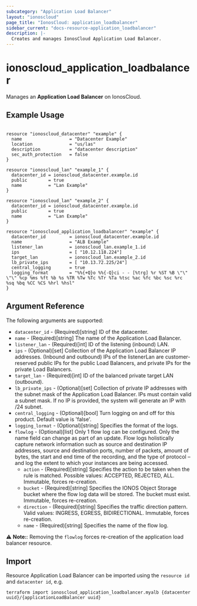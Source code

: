 ```yaml
---
subcategory: "Application Load Balancer"
layout: "ionoscloud"
page_title: "IonosCloud: application_loadbalancer"
sidebar_current: "docs-resource-application_loadbalancer"
description: |-
  Creates and manages IonosCloud Application Load Balancer.
---
```


# ionoscloud_application_loadbalancer

Manages an **Application Load Balancer** on IonosCloud.

## Example Usage

```hcl

resource "ionoscloud_datacenter" "example" {
  name                  = "Datacenter Example"
  location              = "us/las"
  description           = "datacenter description"
  sec_auth_protection   = false
}

resource "ionoscloud_lan" "example_1" {
  datacenter_id = ionoscloud_datacenter.example.id
  public        = true
  name          = "Lan Example"
}

resource "ionoscloud_lan" "example_2" {
  datacenter_id = ionoscloud_datacenter.example.id
  public        = true
  name          = "Lan Example"
}

resource "ionoscloud_application_loadbalancer" "example" {
  datacenter_id         = ionoscloud_datacenter.example.id
  name                  = "ALB Example"
  listener_lan          = ionoscloud_lan.example_1.id
  ips                   = [ "10.12.118.224"]
  target_lan            = ionoscloud_lan.example_2.id
  lb_private_ips        = [ "10.13.72.225/24"]
  central_logging       = true
  logging_format        = "%%{+Q}o %%{-Q}ci - - [%trg] %r %ST %B \"\" \"\" %cp %ms %ft %b %s %TR %Tw %Tc %Tr %Ta %tsc %ac %fc %bc %sc %rc %sq %bq %CC %CS %hrl %hsl"
}

```

## Argument Reference

The following arguments are supported:

- `datacenter_id` - (Required)[string] ID of the datacenter.
- `name` - (Required)[string] The name of the Application Load Balancer.
- `listener_lan` - (Required)[int] ID of the listening (inbound) LAN.
- `ips` - (Optional)[set] Collection of the Application Load Balancer IP addresses. (Inbound and outbound) IPs of the listenerLan are customer-reserved public IPs for the public Load Balancers, and private IPs for the private Load Balancers.
- `target_lan` - (Required)[int] ID of the balanced private target LAN (outbound).
- `lb_private_ips` - (Optional)[set] Collection of private IP addresses with the subnet mask of the Application Load Balancer. IPs must contain valid a subnet mask. If no IP is provided, the system will generate an IP with /24 subnet.
- `central_logging` - (Optional)[bool] Turn logging on and off for this product. Default value is 'false'.
- `logging_lormat` - (Optional)[string] Specifies the format of the logs.
- `flowlog` - (Optional)[list] Only 1 flow log can be configured. Only the name field can change as part of an update. Flow logs holistically capture network information such as source and destination IP addresses, source and destination ports, number of packets, amount of bytes, the start and end time of the recording, and the type of protocol – and log the extent to which your instances are being accessed.
    - `action` - (Required)[string] Specifies the action to be taken when the rule is matched. Possible values: ACCEPTED, REJECTED, ALL. Immutable, forces re-creation.
    - `bucket` - (Required)[string] Specifies the IONOS Object Storage bucket where the flow log data will be stored. The bucket must exist. Immutable, forces re-creation.
    - `direction` - (Required)[string] Specifies the traffic direction pattern. Valid values: INGRESS, EGRESS, BIDIRECTIONAL. Immutable, forces re-creation.
    - `name` - (Required)[string] Specifies the name of the flow log.

⚠️ **Note:**: Removing the `flowlog` forces re-creation of the application load balancer resource.

## Import

Resource Application Load Balancer can be imported using the `resource id` and `datacenter id`, e.g.

```shell
terraform import ionoscloud_application_loadbalancer.myalb {datacenter uuid}/{applicationLoadBalancer uuid}
```